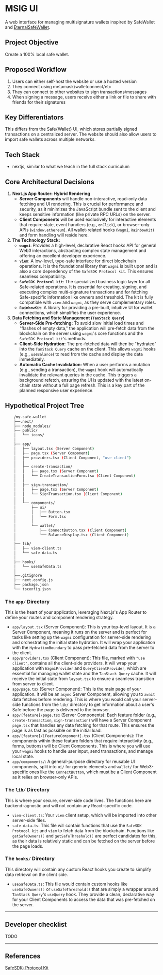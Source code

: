 # MSIG UI

A web interface for managing multisignature wallets inspired by SafeWallet and [EternalSafeWallet](https://github.com/eternalsafe/wallet).

## Project Objective

Create a 100% local safe wallet.

## Proposed Workflow

1. Users can either self-host the website or use a hosted version
2. They connect using metamask/walletconnect/etc
3. They can connect to other websites to sign transactions/messages
4. When signing a message, users receive either a link or file to share with friends for their signatures

## Key Differentiators

This differs from the Safe{Wallet} UI, which stores partially signed transactions on a centralized server.
The website should also allow users to import safe wallets across multiple networks.

## Tech Stack

- nextjs, similar to what we teach in the full stack curriculum

## Core Architectural Decisions

1. **Next.js App Router: Hybrid Rendering**
   - **Server Components** will handle non-interactive, read-only data fetching and UI rendering. This is crucial for performance and security, as it minimizes the JavaScript bundle sent to the client and keeps sensitive information (like private RPC URLs) on the server.
   - **Client Components** will be used exclusively for interactive elements that require state, event handlers (e.g., `onClick`), or browser-only APIs (`window.ethereum`). All wallet-related hooks (`wagmi`, `RainbowKit`) and form handling will reside here.
2. **The Technology Stack:**
   - **`wagmi`**: Provides a high-level, declarative React hooks API for general Web3 interactions, abstracting complex state management and offering an excellent developer experience.
   - **`viem`**: A low-level, type-safe interface for direct blockchain operations. It is the foundational library that `wagmi` is built upon and is also a core dependency of the `SafeSDK Protocol kit`. This ensures seamless compatibility.
   - **`SafeSDK Protocol kit`**: The specialized business logic layer for all Safe-related operations. It is essential for creating, signing, and executing complex multi-signature transactions and for fetching Safe-specific information like owners and threshold. The kit is fully compatible with `viem` and `wagmi`, as they serve complementary roles.
   - **`RainbowKit`**: A library for providing a pre-built, intuitive UI for wallet connections, which simplifies the user experience.
3. **Data Fetching and State Management (`TanStack Query`)**
   - **Server-Side Pre-fetching:** To avoid slow initial load times and "flashes of empty data," the application will pre-fetch data from the blockchain on the server using `wagmi`'s core functions and the `SafeSDK Protocol kit`'s methods.
   - **Client-Side Hydration:** The pre-fetched data will then be "hydrated" into the `TanStack Query` cache on the client. This allows `wagmi` hooks (e.g., `useBalance`) to read from the cache and display the data immediately.
   - **Automatic Cache Invalidation:** When a user performs a mutation (e.g., sending a transaction), the `wagmi` hook will automatically invalidate the relevant queries in the cache. This triggers a background refetch, ensuring the UI is updated with the latest on-chain state without a full page refresh. This is a key part of the planned responsive user experience.

## Hypothetical Project Tree

```bash
    /my-safe-wallet
    ├──.next/
    ├── node_modules/
    ├── public/
    │   └── icons/
    │
    ├── app/
    │   ├── layout.tsx (Server Component)
    │   ├── page.tsx (Server Component)
    │   ├── providers.tsx (Client Component, "use client")
    │   │
    │   ├── create-transaction/
    │   │   ├── page.tsx (Server Component)
    │   │   └── CreateTransactionForm.tsx (Client Component)
    │   │
    │   ├── sign-transaction/
    │   │   ├── page.tsx (Server Component)
    │   │   └── SignTransaction.tsx (Client Component)
    │   │
    │   └── components/
    │       ├── ui/
    │       │   ├── Button.tsx
    │       │   └── Form.tsx
    │       │
    │       └── wallet/
    │           ├── ConnectButton.tsx (Client Component)
    │           └── BalanceDisplay.tsx (Client Component)
    │
    ├── lib/
    │   ├── viem-client.ts
    │   └── safe-data.ts
    │
    ├── hooks/
    │   └── useSafeData.ts
    │
    ├──.gitignore
    ├── next.config.js
    ├── package.json
    └── tsconfig.json
```

### The `app/` Directory

This is the heart of your application, leveraging Next.js's App Router to define your routes and component rendering strategy.

- `app/layout.tsx` (Server Component): This is your top-level layout. It is a Server Component, meaning it runs on the server and is perfect for tasks like setting up the `wagmi` configuration for server-side rendering and orchestrating the initial state hydration. It will wrap your application with the
  `HydrationBoundary` to pass pre-fetched data from the server to the client.
- `app/providers.tsx` (Client Component): This file, marked with `"use client"`, contains all the client-side providers. It will wrap your application with `WagmiProvider` and `QueryClientProvider`, which are essential for managing wallet state and the `TanStack Query` cache. It will receive the initial state from `layout.tsx` to ensure a seamless transition from server to client.
- `app/page.tsx` (Server Component): This is the main page of your application. It will be an `async` Server Component, allowing you to `await` data fetches before rendering. This is where you would call your server-side functions from the `lib/` directory to get information about a user's Safe before the page is delivered to the browser.
- `app/[feature]/page.tsx` (Server Components): Each feature folder (e.g., `create-transaction`, `sign-transaction`) will have a Server Component `page.tsx` that handles any data fetching for that route. This ensures the page is as fast as possible on the initial load.
- `app/[feature]/[FeatureComponent].tsx` (Client Components): The components within these feature folders that require interactivity (e.g., forms, buttons) will be Client Components. This is where you will use your `wagmi` hooks to handle user input, send transactions, and manage local state.
- `app/components/`: A general-purpose directory for reusable UI components, split into `ui/` for generic elements and `wallet/` for Web3-specific ones like the `ConnectButton`, which must be a Client Component as it relies on browser-only APIs.

### The `lib/` Directory

This is where your secure, server-side code lives. The functions here are backend-agnostic and will not contain any React-specific code.

- `viem-client.ts`: Your `viem` client setup, which will be imported into other server-side files.
- `safe-data.ts`: This file will contain functions that use the `SafeSDK Protocol kit` and `viem` to fetch data from the blockchain. Functions like
  `getSafeOwners()` and `getSafeThreshold()` are perfect candidates for this, as their data is relatively static and can be fetched on the server before the page loads.

### The `hooks/` Directory

This directory will contain any custom React hooks you create to simplify data retrieval on the client side.

- `useSafeData.ts`: This file would contain custom hooks like `useSafeOwners()` or `useSafeThreshold()` that are simply a wrapper around `TanStack Query`'s `useQuery` hook. They provide a clean, declarative way for your Client Components to access the data that was pre-fetched on the server.

---

## Developer checklist

TODO

---

## References

[SafeSDK: Protocol Kit](https://docs.safe.global/sdk/protocol-kit)
